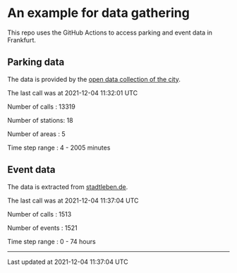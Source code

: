 # An example for data gathering

This repo uses the GitHub Actions to access parking and event data in Frankfurt.

## Parking data
The data is provided by the [open data collection of the city](https://www.offenedaten.frankfurt.de/).

The last call was at 2021-12-04 11:32:01 UTC

Number of calls   : 13319

Number of stations:    18

Number of areas   :     5

Time step range   :     4 -  2005 minutes


## Event data
The data is extracted from [stadtleben.de](https://stadtleben.de/frankfurt/).

The last call was at 2021-12-04 11:37:04 UTC

Number of calls   : 1513

Number of events  : 1521

Time step range   :    0 -   74 hours


----

Last updated at 2021-12-04 11:37:04 UTC
